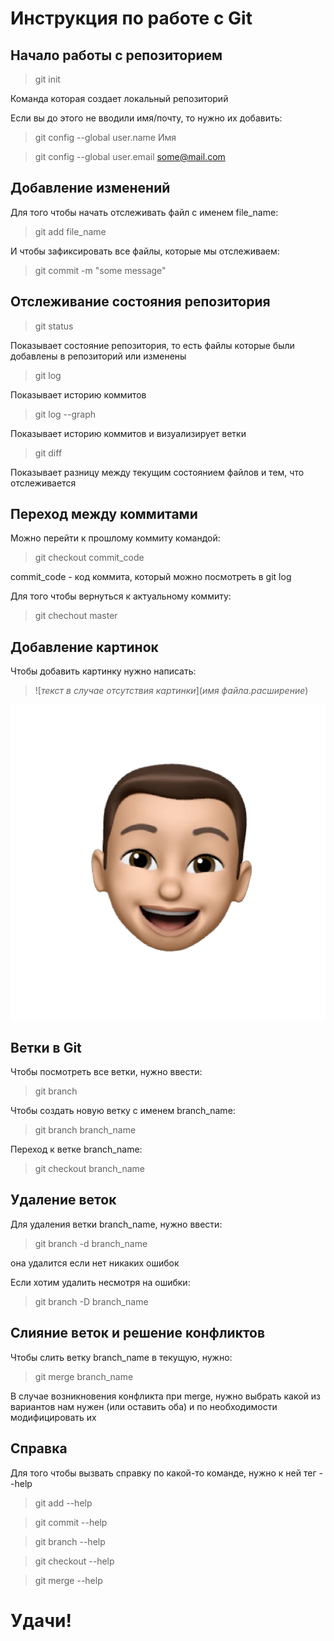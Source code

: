 # Инструкция по работе с Git

## Начало работы с репозиторием
> git init

Команда которая создает локальный репозиторий

Если вы до этого не вводили имя/почту, то нужно их добавить:
> git config --global user.name Имя

> git config --global user.email some@mail.com

## Добавление изменений
Для того чтобы начать отслеживать файл с именем file_name:
> git add file_name

И чтобы зафиксировать все файлы, которые мы отслеживаем:
> git commit -m "some message"

## Отслеживание состояния репозитория

> git status

Показывает состояние репозитория, то есть файлы которые были добавлены в репозиторий или изменены

> git log

Показывает историю коммитов

> git log --graph

Показывает историю коммитов и визуализирует ветки

> git diff

Показывает разницу между текущим состоянием файлов и тем, что отслеживается

## Переход между коммитами
Можно перейти к прошлому коммиту командой:

> git checkout commit_code

commit_code - код коммита, который можно посмотреть в git log

Для того чтобы вернуться к актуальному коммиту:

> git chechout master

## Добавление картинок

Чтобы добавить картинку нужно написать:

> ![*текст в случае отсутствия картинки*](*имя файла.расширение*)

![picture not found](sticker.png)

## Ветки в Git

Чтобы посмотреть все ветки, нужно ввести:

> git branch

Чтобы создать новую ветку с именем branch_name:

> git branch branch_name

Переход к ветке branch_name:

> git checkout branch_name 

## Удаление веток

Для удаления ветки branch_name, нужно ввести:

> git branch -d branch_name

она удалится если нет никаких ошибок

Если хотим удалить несмотря на ошибки:

> git branch -D branch_name

## Слияние веток и решение конфликтов

Чтобы слить ветку branch_name в текущую, нужно:

> git merge branch_name

В случае возникновения конфликта при merge, нужно выбрать какой из вариантов нам нужен (или оставить оба) и по необходимости модифицировать их

## Справка

Для того чтобы вызвать справку по какой-то команде, нужно к ней тег --help

> git add --help

> git commit --help

> git branch --help

> git checkout --help

> git merge --help

# Удачи!
